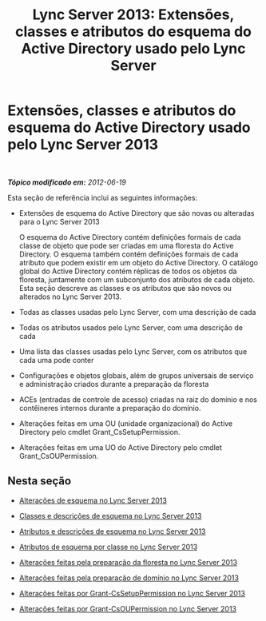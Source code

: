 ﻿---
title: 'Lync Server 2013: Extensões, classes e atributos do esquema do Active Directory usado pelo Lync Server'
TOCTitle: Extensões, classes e atributos do esquema do Active Directory usado pelo Lync Server 2013
ms:assetid: 579bfa5a-9443-46dd-9a8e-07d00ba2824d
ms:mtpsurl: https://technet.microsoft.com/pt-br/library/Gg398379(v=OCS.15)
ms:contentKeyID: 49306768
ms.date: 05/19/2016
mtps_version: v=OCS.15
ms.translationtype: HT
---

# Extensões, classes e atributos do esquema do Active Directory usado pelo Lync Server 2013

 

_**Tópico modificado em:** 2012-06-19_

Esta seção de referência inclui as seguintes informações:

  - Extensões de esquema do Active Directory que são novas ou alteradas para o Lync Server 2013
    
    O esquema do Active Directory contém definições formais de cada classe de objeto que pode ser criadas em uma floresta do Active Directory. O esquema também contém definições formais de cada atributo que podem existir em um objeto do Active Directory. O catálogo global do Active Directory contém réplicas de todos os objetos da floresta, juntamente com um subconjunto dos atributos de cada objeto. Esta seção descreve as classes e os atributos que são novos ou alterados no Lync Server 2013.

  - Todas as classes usadas pelo Lync Server, com uma descrição de cada

  - Todas os atributos usados pelo Lync Server, com uma descrição de cada

  - Uma lista das classes usadas pelo Lync Server, com os atributos que cada uma pode conter

  - Configurações e objetos globais, além de grupos universais de serviço e administração criados durante a preparação da floresta

  - ACEs (entradas de controle de acesso) criadas na raiz do domínio e nos contêineres internos durante a preparação do domínio.

  - Alterações feitas em uma OU (unidade organizacional) do Active Directory pelo cmdlet Grant\_CsSetupPermission.

  - Alterações feitas em uma UO do Active Directory pelo cmdlet Grant\_CsOUPermission.

## Nesta seção

  - [Alterações de esquema no Lync Server 2013](lync-server-2013-schema-changes-in-lync-server-2013.md)

  - [Classes e descrições de esquema no Lync Server 2013](lync-server-2013-schema-classes-and-descriptions.md)

  - [Atributos e descrições de esquema no Lync Server 2013](lync-server-2013-schema-attributes-and-descriptions.md)

  - [Atributos de esquema por classe no Lync Server 2013](lync-server-2013-schema-attributes-by-class.md)

  - [Alterações feitas pela preparação da floresta no Lync Server 2013](lync-server-2013-changes-made-by-forest-preparation.md)

  - [Alterações feitas pela preparação de domínio no Lync Server 2013](lync-server-2013-changes-made-by-domain-preparation.md)

  - [Alterações feitas por Grant-CsSetupPermission no Lync Server 2013](lync-server-2013-changes-made-by-grant-cssetuppermission.md)

  - [Alterações feitas por Grant-CsOUPermission no Lync Server 2013](lync-server-2013-changes-made-by-grant-csoupermission.md)

